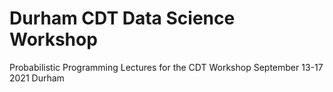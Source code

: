# Durham CDT Data Science Workshop
Probabilistic Programming Lectures for the CDT Workshop September 13-17 2021 Durham
